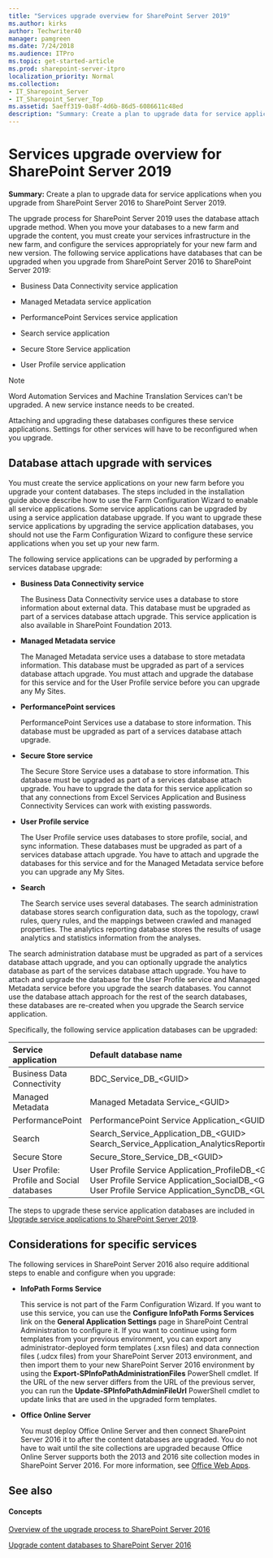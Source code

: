 ```yaml
---
title: "Services upgrade overview for SharePoint Server 2019"
ms.author: kirks
author: Techwriter40
manager: pamgreen
ms.date: 7/24/2018
ms.audience: ITPro
ms.topic: get-started-article
ms.prod: sharepoint-server-itpro
localization_priority: Normal
ms.collection:
- IT_Sharepoint_Server
- IT_Sharepoint_Server_Top
ms.assetid: 5aeff319-0a8f-4d6b-86d5-6086611c48ed
description: "Summary: Create a plan to upgrade data for service applications when you upgrade from SharePoint Server 2016 to SharePoint Server 2019."
---
```


# Services upgrade overview for SharePoint Server 2019

 **Summary:** Create a plan to upgrade data for service applications when you upgrade from SharePoint Server 2016 to SharePoint Server 2019. 
  
The upgrade process for SharePoint Server 2019 uses the database attach upgrade method. When you move your databases to a new farm and upgrade the content, you must create your services infrastructure in the new farm, and configure the services appropriately for your new farm and new version. The following service applications have databases that can be upgraded when you upgrade from SharePoint Server 2016 to SharePoint Server 2019:
  
- Business Data Connectivity service application
    
- Managed Metadata service application
    
- PerformancePoint Services service application
    
- Search service application
    
- Secure Store Service application
    
- User Profile service application
    
> [!NOTE]
> Word Automation Services and Machine Translation Services can't be upgraded. A new service instance needs to be created. 
  
Attaching and upgrading these databases configures these service applications. Settings for other services will have to be reconfigured when you upgrade.
  
## Database attach upgrade with services
<a name="dbattach"> </a>

You must create the service applications on your new farm before you upgrade your content databases. The steps included in the installation guide above describe how to use the Farm Configuration Wizard to enable all service applications. Some service applications can be upgraded by using a service application database upgrade. If you want to upgrade these service applications by upgrading the service application databases, you should not use the Farm Configuration Wizard to configure these service applications when you set up your new farm.
  
The following service applications can be upgraded by performing a services database upgrade:
  
- **Business Data Connectivity service**
    
    The Business Data Connectivity service uses a database to store information about external data. This database must be upgraded as part of a services database attach upgrade. This service application is also available in SharePoint Foundation 2013.
    
- **Managed Metadata service**
    
    The Managed Metadata service uses a database to store metadata information. This database must be upgraded as part of a services database attach upgrade. You must attach and upgrade the database for this service and for the User Profile service before you can upgrade any My Sites.
    
- **PerformancePoint services**
    
    PerformancePoint Services use a database to store information. This database must be upgraded as part of a services database attach upgrade.
    
- **Secure Store service**
    
    The Secure Store Service uses a database to store information. This database must be upgraded as part of a services database attach upgrade. You have to upgrade the data for this service application so that any connections from Excel Services Application and Business Connectivity Services can work with existing passwords.
    
- **User Profile service**
    
    The User Profile service uses databases to store profile, social, and sync information. These databases must be upgraded as part of a services database attach upgrade. You have to attach and upgrade the databases for this service and for the Managed Metadata service before you can upgrade any My Sites.
    
- **Search**
    
    The Search service uses several databases. The search administration database stores search configuration data, such as the topology, crawl rules, query rules, and the mappings between crawled and managed properties. The analytics reporting database stores the results of usage analytics and statistics information from the analyses.
  
The search administration database must be upgraded as part of a services database attach upgrade, and you can optionally upgrade the analytics database as part of the services database attach upgrade. You have to attach and upgrade the database for the User Profile service and Managed Metadata service before you upgrade the search databases. You cannot use the database attach approach for the rest of the search databases, these databases are re-created when you upgrade the Search service application.
    
Specifically, the following service application databases can be upgraded:
  
|**Service application**|**Default database name**|
|:-----|:-----|
|Business Data Connectivity  <br/> |BDC_Service_DB_\<GUID\>  <br/> |
|Managed Metadata  <br/> |Managed Metadata Service_\<GUID\>  <br/> |
|PerformancePoint  <br/> |PerformancePoint Service Application_\<GUID\>  <br/> |
|Search  <br/> |Search_Service_Application_DB_\<GUID\>  <br/> Search_Service_Application_AnalyticsReportingStoreDB_\<GUID\>  <br/> |
|Secure Store  <br/> |Secure_Store_Service_DB_\<GUID\>  <br/> |
|User Profile: Profile and Social databases  <br/> |User Profile Service Application_ProfileDB_\<GUID\>  <br/> User Profile Service Application_SocialDB_\<GUID\>  <br/> User Profile Service Application_SyncDB_\<GUID\>  <br/> |
   
The steps to upgrade these service application databases are included in [Upgrade service applications to SharePoint Server 2019](https://technet.microsoft.com/en-us/library/jj839719%28v=office.16%29.aspx).
  
## Considerations for specific services
<a name="Considerations"> </a>

The following services in SharePoint Server 2016 also require additional steps to enable and configure when you upgrade:
  
- **InfoPath Forms Service**
    
    This service is not part of the Farm Configuration Wizard. If you want to use this service, you can use the **Configure InfoPath Forms Services** link on the **General Application Settings** page in SharePoint Central Administration to configure it. If you want to continue using form templates from your previous environment, you can export any administrator-deployed form templates (.xsn files) and data connection files (.udcx files) from your SharePoint Server 2013 environment, and then import them to your new SharePoint Server 2016 environment by using the **Export-SPInfoPathAdministrationFiles** PowerShell cmdlet. If the URL of the new server differs from the URL of the previous server, you can run the **Update-SPInfoPathAdminFileUrl** PowerShell cmdlet to update links that are used in the upgraded form templates. 
    
- **Office Online Server**
    
    You must deploy Office Online Server and then connect SharePoint Server 2016 it to after the content databases are upgraded. You do not have to wait until the site collections are upgraded because Office Online Server supports both the 2013 and 2016 site collection modes in SharePoint Server 2016. For more information, see [Office Web Apps](http://technet.microsoft.com/library/e75c9827-f5ce-4099-a08c-b42fde72ea98.aspx).
    
## See also
<a name="Considerations"> </a>

#### Concepts

[Overview of the upgrade process to SharePoint Server 2016](overview-of-the-upgrade-process.md)
  
[Upgrade content databases to SharePoint Server 2016](upgrade-content-databases.md)

